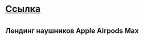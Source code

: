 <h1><a href="https://nagisakoro.github.io/Apple_Headphones-Landing/">Ссылка</a><h1>
<h2>Лендинг наушников Apple Airpods Max</h2>
